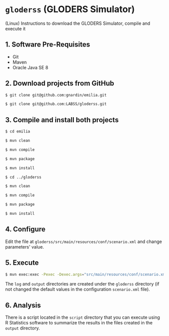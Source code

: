 # `gloderss` (GLODERS Simulator)

(Linux) Instructions to download the GLODERS Simulator, compile and execute it

## 1. Software Pre-Requisites

- Git
- Maven
- Oracle Java SE 8

## 2. Download projects from GitHub

```bash
$ git clone git@github.com:gnardin/emilia.git

$ git clone git@github.com:LABSS/gloderss.git
```

## 3. Compile and install both projects

```bash
$ cd emilia

$ mvn clean

$ mvn compile

$ mvn package

$ mvn install

$ cd ../gloderss

$ mvn clean

$ mvn compile

$ mvn package

$ mvn install
```

## 4. Configure

Edit the file at `gloderss/src/main/resources/conf/scenario.xml` and change parameters' value.

## 5. Execute

```bash
$ mvn exec:exec -Pexec -Dexec.args="src/main/resources/conf/scenario.xml src/main/resources/conf/scenario.xsd"
```

The `log` and `output` directories are created under the `gloderss` directory (if not changed the default values in the configuration `scenario.xml` file).


## 6. Analysis

There is a script located in the `script` directory that you can execute using R Statistics software to summarize the results in the files created in the `output` directory.
